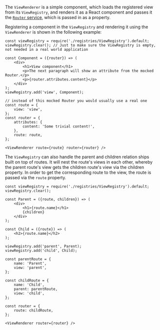 The `ViewRenderer` is a simple component, which loads the registered view from its `ViewRegistry`, and renders it as a
React component and passes it the [`Router` service](#router), which is passed in as a property.

Registering a component in the `ViewRegistry` and rendering it using the `ViewRenderer` is shown in the following
example:

```
const viewRegistry = require('./registries/ViewRegistry').default;
viewRegistry.clear(); // Just to make sure the ViewRegistry is empty, not needed in a real world application

const Component = ({router}) => (
    <div>
        <h1>View component</h1>
        <p>The next paragraph will show an attribute from the mocked Router.</p>
        <p>{router.attributes.content}</p>
    </div>
);
viewRegistry.add('view', Component);

// instead of this mocked Router you would usually use a real one
const route = {
    view: 'view',
};
const router = {
    attributes: {
        content: 'Some trivial content!',
    },
    route: route,
};

<ViewRenderer route={route} router={router} />
```

The `ViewRegistry` can also handle the parent and children relation ships built on top of routes. It will nest the
route's views in each other, whereby the parent route's view gets the children route's view via the children property.
In order to get the corresponding route to the view, the route is passed via the `route` property.

```
const viewRegistry = require('./registries/ViewRegistry').default;
viewRegistry.clear();

const Parent = ({route, children}) => (
    <div>
        <h1>{route.name}</h1>
        {children}
    </div>
);

const Child = ({route}) => (
    <h2>{route.name}</h2>
);

viewRegistry.add('parent', Parent);
viewRegistry.add('child', Child);

const parentRoute = {
    name: 'Parent',
    view: 'parent',
};

const childRoute = {
    name: 'Child',
    parent: parentRoute,
    view: 'child',
};

const router = {
    route: childRoute,
};

<ViewRenderer router={router} />
```
